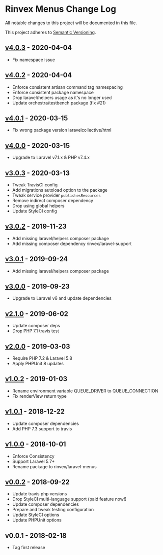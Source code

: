 # Rinvex Menus Change Log

All notable changes to this project will be documented in this file.

This project adheres to [Semantic Versioning](CONTRIBUTING.md).


## [v4.0.3] - 2020-04-04
- Fix namespace issue

## [v4.0.2] - 2020-04-04
- Enforce consistent artisan command tag namespacing
- Enforce consistent package namespace
- Drop laravel/helpers usage as it's no longer used
- Update orchestra/testbench package (fix #21)

## [v4.0.1] - 2020-03-15
- Fix wrong package version laravelcollective/html

## [v4.0.0] - 2020-03-15
- Upgrade to Laravel v7.1.x & PHP v7.4.x

## [v3.0.3] - 2020-03-13
- Tweak TravisCI config
- Add migrations autoload option to the package
- Tweak service provider `publishesResources`
- Remove indirect composer dependency
- Drop using global helpers
- Update StyleCI config

## [v3.0.2] - 2019-11-23
- Add missing laravel/helpers composer package
- Add missing composer dependency rinvex/laravel-support

## [v3.0.1] - 2019-09-24
- Add missing laravel/helpers composer package

## [v3.0.0] - 2019-09-23
- Upgrade to Laravel v6 and update dependencies

## [v2.1.0] - 2019-06-02
- Update composer deps
- Drop PHP 7.1 travis test

## [v2.0.0] - 2019-03-03
- Require PHP 7.2 & Laravel 5.8
- Apply PHPUnit 8 updates

## [v1.0.2] - 2019-01-03
- Rename environment variable QUEUE_DRIVER to QUEUE_CONNECTION
- Fix renderView return type

## [v1.0.1] - 2018-12-22
- Update composer dependencies
- Add PHP 7.3 support to travis

## [v1.0.0] - 2018-10-01
- Enforce Consistency
- Support Laravel 5.7+
- Rename package to rinvex/laravel-menus

## [v0.0.2] - 2018-09-22
- Update travis php versions
- Drop StyleCI multi-language support (paid feature now!)
- Update composer dependencies
- Prepare and tweak testing configuration
- Update StyleCI options
- Update PHPUnit options

## v0.0.1 - 2018-02-18
- Tag first release

[v4.0.3]: https://github.com/rinvex/laravel-menus/compare/v4.0.2...v4.0.3
[v4.0.2]: https://github.com/rinvex/laravel-menus/compare/v4.0.1...v4.0.2
[v4.0.1]: https://github.com/rinvex/laravel-menus/compare/v4.0.0...v4.0.1
[v4.0.0]: https://github.com/rinvex/laravel-menus/compare/v3.0.3...v4.0.0
[v3.0.3]: https://github.com/rinvex/laravel-menus/compare/v3.0.2...v3.0.3
[v3.0.2]: https://github.com/rinvex/laravel-menus/compare/v3.0.1...v3.0.2
[v3.0.1]: https://github.com/rinvex/laravel-menus/compare/v3.0.0...v3.0.1
[v3.0.0]: https://github.com/rinvex/laravel-menus/compare/v2.1.0...v3.0.0
[v2.1.0]: https://github.com/rinvex/laravel-menus/compare/v2.0.0...v2.1.0
[v2.0.0]: https://github.com/rinvex/laravel-menus/compare/v1.0.2...v2.0.0
[v1.0.2]: https://github.com/rinvex/laravel-menus/compare/v1.0.1...v1.0.2
[v1.0.1]: https://github.com/rinvex/laravel-menus/compare/v1.0.0...v1.0.1
[v1.0.0]: https://github.com/rinvex/laravel-menus/compare/v0.0.2...v1.0.0
[v0.0.2]: https://github.com/rinvex/laravel-menus/compare/v0.0.1...v0.0.2
